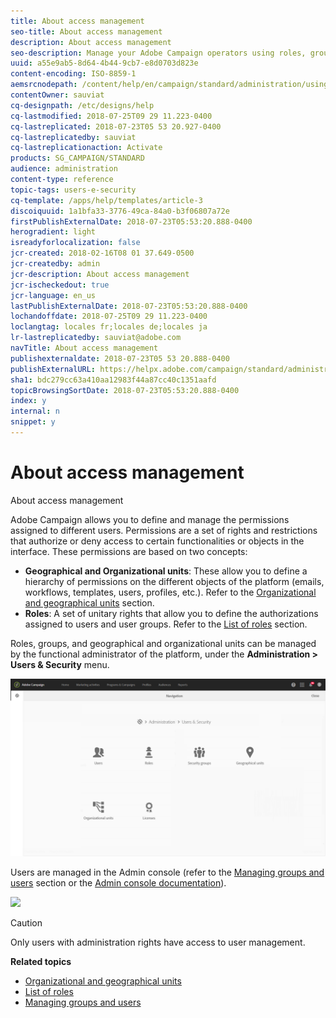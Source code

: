 ```yaml
---
title: About access management
seo-title: About access management
description: About access management
seo-description: Manage your Adobe Campaign operators using roles, groups and geographical and organizational units.
uuid: a55e9ab5-8d64-4b44-9cb7-e8d0703d823e
content-encoding: ISO-8859-1
aemsrcnodepath: /content/help/en/campaign/standard/administration/using/about-access-management
contentOwner: sauviat
cq-designpath: /etc/designs/help
cq-lastmodified: 2018-07-25T09 29 11.223-0400
cq-lastreplicated: 2018-07-23T05 53 20.927-0400
cq-lastreplicatedby: sauviat
cq-lastreplicationaction: Activate
products: SG_CAMPAIGN/STANDARD
audience: administration
content-type: reference
topic-tags: users-e-security
cq-template: /apps/help/templates/article-3
discoiquuid: 1a1bfa33-3776-49ca-84a0-b3f06807a72e
firstPublishExternalDate: 2018-07-23T05:53:20.888-0400
herogradient: light
isreadyforlocalization: false
jcr-created: 2018-02-16T08 01 37.649-0500
jcr-createdby: admin
jcr-description: About access management
jcr-ischeckedout: true
jcr-language: en_us
lastPublishExternalDate: 2018-07-23T05:53:20.888-0400
lochandoffdate: 2018-07-25T09 29 11.223-0400
loclangtag: locales fr;locales de;locales ja
lr-lastreplicatedby: sauviat@adobe.com
navTitle: About access management
publishexternaldate: 2018-07-23T05 53 20.888-0400
publishExternalURL: https://helpx.adobe.com/campaign/standard/administration/using/about-access-management.html
sha1: bdc279cc63a410aa12983f44a87cc40c1351aafd
topicBrowsingSortDate: 2018-07-23T05:53:20.888-0400
index: y
internal: n
snippet: y
---
```


# About access management

About access management

Adobe Campaign allows you to define and manage the permissions assigned to different users. Permissions are a set of rights and restrictions that authorize or deny access to certain functionalities or objects in the interface. These permissions are based on two concepts:

* **Geographical and Organizational units**: These allow you to define a hierarchy of permissions on the different objects of the platform (emails, workflows, templates, users, profiles, etc.). Refer to the [Organizational and geographical units](../../administration/using/organizational-and-geographical-units.md) section.
* **Roles**: A set of unitary rights that allow you to define the authorizations assigned to users and user groups. Refer to the [List of roles](../../administration/using/list-of-roles.md) section.

Roles, groups, and geographical and organizational units can be managed by the functional administrator of the platform, under the **Administration > Users & Security** menu. 

![](assets/user_management_1.png)

Users are managed in the Admin console (refer to the [Managing groups and users](../../administration/using/managing-groups-and-users.md) section or the [Admin console documentation](https://helpx.adobe.com/enterprise/managing/user-guide.html)).

![](assets/user_management_6.png)

>[!CAUTION]
>
>Only users with administration rights have access to user management.

**Related topics**

* [Organizational and geographical units](../../administration/using/organizational-and-geographical-units.md)
* [List of roles](../../administration/using/list-of-roles.md)
* [Managing groups and users](../../administration/using/managing-groups-and-users.md)

